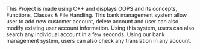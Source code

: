 This Project is made using C++ and displays OOPS and its concepts, Functions, Classes & File Handling.
This bank management system allow user to add new customer account, delete account and user can also modify existing user account information.
Using this system, users can also search any individual account in a few seconds.
Using our bank management system, users can also check any translation in any account.
